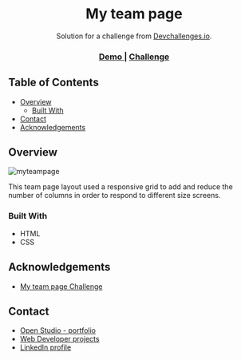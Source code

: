 <!-- Please update value in the {}  -->

<h1 align="center">My team page</h1>

<div align="center">
   Solution for a challenge from  <a href="http://devchallenges.io" target="_blank">Devchallenges.io</a>.
</div>

<div align="center">
  <h3>
    <a href="https://myteampage-mg.netlify.app/">
      Demo
    </a>
    <span> | </span>
    <a href="https://devchallenges.io/challenges/hhmesazsqgKXrTkYkt0U">
      Challenge
    </a>
  </h3>
</div>

<!-- TABLE OF CONTENTS -->

## Table of Contents

- [Overview](#overview)
  - [Built With](#built-with)
- [Contact](#contact)
- [Acknowledgements](#acknowledgements)

<!-- OVERVIEW -->

## Overview

![myteampage](https://user-images.githubusercontent.com/64441365/112509251-e8a81c00-8d55-11eb-8dd5-6a227c02bdeb.png)

This team page layout used a responsive grid to add and reduce the number of columns in order to respond to different size screens.


### Built With

<!-- This section should list any major frameworks that you built your project using. Here are a few examples.-->

- HTML
- CSS

## Acknowledgements

<!-- This section should list any articles or add-ons/plugins that helps you to complete the project. This is optional but it will help you in the future. For exmpale -->

- [My team page Challenge](https://devchallenges.io/challenges/hhmesazsqgKXrTkYkt0U#)

## Contact

- [Open Studio - portfolio](https://mgalan-portfolio.netlify.app/)
- [Web Developer projects](https://github.com/MarianaGT)
- [LinkedIn profile](https://linkedin.com/in/mariana-gt)
